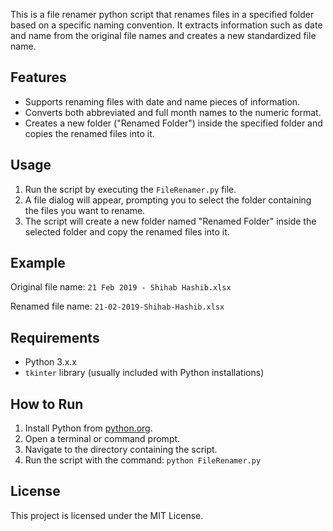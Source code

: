 This is a file renamer python script that renames files in a specified folder based on a specific naming convention. It extracts information such as date and name from the original file names and creates a new standardized file name.

## Features

- Supports renaming files with date and name pieces of information.
- Converts both abbreviated and full month names to the numeric format.
- Creates a new folder ("Renamed Folder") inside the specified folder and copies the renamed files into it.

## Usage

1. Run the script by executing the `FileRenamer.py` file.
2. A file dialog will appear, prompting you to select the folder containing the files you want to rename.
3. The script will create a new folder named "Renamed Folder" inside the selected folder and copy the renamed files into it.

## Example

Original file name: `21 Feb 2019 - Shihab Hashib.xlsx`

Renamed file name: `21-02-2019-Shihab-Hashib.xlsx`

## Requirements

- Python 3.x.x
- `tkinter` library (usually included with Python installations)

## How to Run

1. Install Python from [python.org](https://www.python.org/).
2. Open a terminal or command prompt.
3. Navigate to the directory containing the script.
4. Run the script with the command: `python FileRenamer.py`

## License

This project is licensed under the MIT License.
